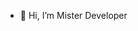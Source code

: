 - 👋 Hi, I’m Mister Developer
<!---
bagint/bagint is a ✨ special ✨ repository because its `README.md` (this file) appears on your GitHub profile.
You can click the Preview link to take a look at your changes.
--->
